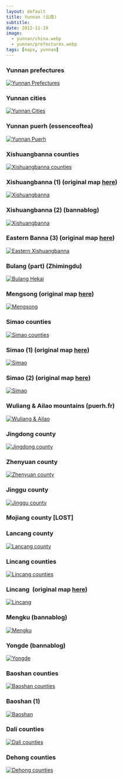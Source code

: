 ```yaml
---
layout: default
title: Yunnan (云南)
subtitle: 
date: 2012-11-19
image:
  - yunnan/china.webp
  - yunnan/prefectures.webp
tags: [maps, yunnan]
---
```


<section>

  <article>
    <h3>Yunnan prefectures</h3>
    <a href="{{ site.maps_path }}yunnan/prefectures.webp" data-lity>
      <img src="{{ site.maps_path }}yunnan/prefectures.webp" alt="Yunnan Prefectures" class="thumb" />
    </a>
  </article>

  <article>
    <h3>Yunnan cities </h3>
    <a href="https://www.cielyunnan.uk/maps-of-yunnan/" data-lity>
      <img src="{{ site.maps_path }}yunnan/cities.webp" alt="Yunnan Cities" class="thumb" />
    </a>
  </article>

  <article>
    <h3>Yunnan puerh (essenceoftea)</h3>
    <a href="https://essenceoftea.com/blogs/blog/puerh-mountains-of-yunnan" data-lity target="_blank">
      <img src="{{ site.maps_path }}yunnan/eot.webp" alt="Yunnan Puerh" class="thumb" />
    </a>
  </article>

  <article>
    <h3>Xishuangbanna counties</h3>
    <a href="{{ site.maps_path }}xishuangbanna/counties.webp" data-lity>
      <img src="{{ site.maps_path }}xishuangbanna/counties.webp" alt="Xishuangbanna counties" class="thumb" />
    </a>
  </article>

  <article>
    <h3>Xishuangbanna (1) (original map <a href="http://www.puercn.com/puerchanews/news/17321.html">here</a>)</h3>
    <a href="{{ site.maps_path }}xishuangbanna/banna1.webp" data-lity>
      <img src="{{ site.maps_path }}xishuangbanna/banna1.webp" alt="Xishuangbanna" class="thumb" />
    </a>
  </article>

  <article>
    <h3>Xishuangbanna (2) (bannablog)</h3>
    <a href="https://bannablogtea.blogspot.com/2010/09/carte-des-montagnes-the.html" data-lity>
      <img src="{{ site.maps_path }}xishuangbanna/banna2.webp" alt="Xishuangbanna" class="thumb" />
    </a>
  </article>

  <article>
    <h3>Eastern Banna (3) (original map <a href="http://bbs.puerh.cn/redirect.php?tid=18926&goto=lastpost">here</a>)</h3>
    <a href="{{ site.maps_path }}xishuangbanna/east_banna.webp" data-lity>
      <img src="{{ site.maps_path }}xishuangbanna/east_banna.webp" alt="Eastern Xishuangbanna" class="thumb" />
    </a>
  </article>

  <!-- Yiwu: <http://bit.ly/X5S24d> (bannablog)\
  Bulang: <http://bit.ly/ZaxOvB> (bannablog)\ -->

  <article>
    <h3>Bulang (part) (Zhimingdu)</h3>
    <a href="{{ site.maps_path }}xishuangbanna/bulang.webp" data-lity>
      <img src="{{ site.maps_path }}xishuangbanna/bulang.webp" alt="Bulang Hekai" class="thumb" />
    </a>
  </article>

  <article>
    <h3>Mengsong (original map <a href="http://nkgsc.blog.163.com/blog/static/13206642420112163292447/">here</a>)</h3>
    <a href="{{ site.maps_path }}xishuangbanna/mengsong.webp" data-lity>
      <img src="{{ site.maps_path }}xishuangbanna/mengsong.webp" alt="Mengsong" class="thumb" />
    </a>
  </article>

  <article>
    <h3>Simao counties</h3>
    <a href="{{ site.maps_path }}simao/counties.webp" data-lity>
      <img src="{{ site.maps_path }}simao/counties.webp" alt="Simao counties" class="thumb" />
    </a>
  </article>

  <article>
    <h3>Simao (1) (original map <a href="http://www.puercn.com/puerchazs/peczs/23784.html">here</a>)</h3>
    <a href="{{ site.maps_path }}simao/simao1.webp" data-lity>
      <img src="{{ site.maps_path }}simao/simao1.webp" alt="Simao" class="thumb" />
    </a>
  </article>

  <article>
    <h3>Simao (2) (original map <a href="http://www.puercn.com/puerchanews/hyxw/16698.html">here</a>)</h3>
    <a href="{{ site.maps_path }}simao/simao2.webp" data-lity>
      <img src="{{ site.maps_path }}simao/simao2.webp" alt="Simao" class="thumb" />
    </a>
  </article>

  <article>
    <h3>Wuliang & Ailao mountains (puerh.fr)</h3>
    <a href="http://www.puerh.fr/dynamic/files/system/articles/84/43.jpg" data-lity>
      <img src="{{ site.maps_path }}simao/wuliang-ailao.webp" alt="Wuliang & Ailao" class="thumb" />
    </a>
  </article>

  <article>
    <h3>Jingdong county</h3>
    <a href="{{ site.maps_path }}simao/jingdong.webp" data-lity>
      <img src="{{ site.maps_path }}simao/jingdong.webp" alt="Jingdong county" class="thumb" />
    </a>
  </article>

  <article>
    <h3>Zhenyuan county</h3>
    <a href="{{ site.maps_path }}simao/zhenyuan.webp" data-lity>
      <img src="{{ site.maps_path }}simao/zhenyuan.webp" alt="Zhenyuan county" class="thumb" />
    </a>
  </article>

  <article>
    <h3>Jinggu county</h3>
    <a href="{{ site.maps_path }}simao/jinggu.webp" data-lity>
      <img src="{{ site.maps_path }}simao/jinggu.webp" alt="Jinggu county" class="thumb" />
    </a>
  </article>

  <article>
    <h3>Mojiang county [LOST]</h3>
  </article>

  <article>
    <h3>Lancang county</h3>
    <a href="{{ site.maps_path }}simao/lancang.webp" data-lity>
      <img src="{{ site.maps_path }}simao/lancang.webp" alt="Lancang county" class="thumb" />
    </a>
  </article>

  <article>
    <h3>Lincang counties</h3>
    <a href="{{ site.maps_path }}lincang/counties.webp" data-lity>
      <img src="{{ site.maps_path }}lincang/counties.webp" alt="Lincang counties" class="thumb" />
    </a>
  </article>

  <article>
    <h3>Lincang  (original map <a href="http://www.puercn.com/puerchazs/peczs/23826.html">here</a>)</h3>
    <a href="{{ site.maps_path }}lincang/lincang.webp" data-lity>
      <img src="{{ site.maps_path }}lincang/lincang.webp" alt="Lincang" class="thumb" />
    </a>
  </article>

  <article>
    <h3>Mengku (bannablog)</h3>
    <a href="https://bannablogtea.blogspot.com/2012/04/mengku-tea-map.html" data-lity>
      <img src="{{ site.maps_path }}lincang/mengku.webp" alt="Mengku" class="thumb" />
    </a>
  </article>

  <article>
    <h3>Yongde (bannablog)</h3>
    <a href="https://bannablogtea.blogspot.com/2012/04/yongde-tea-map.html" data-lity>
      <img src="{{ site.maps_path }}lincang/yongde.webp" alt="Yongde" class="thumb" />
    </a>
  </article>

  <article>
    <h3>Baoshan counties</h3>
    <a href="{{ site.maps_path }}baoshan/counties.webp" data-lity>
      <img src="{{ site.maps_path }}baoshan/counties.webp" alt="Baoshan counties" class="thumb" />
    </a>
  </article>

  <article>
    <h3>Baoshan (1)</h3>
    <a href="{{ site.maps_path }}baoshan/1.webp" data-lity>
      <img src="{{ site.maps_path }}baoshan/1.webp" alt="Baoshan" class="thumb" />
    </a>
  </article>

  <article>
    <h3>Dali counties</h3>
    <a href="{{ site.maps_path }}dali/counties.webp" data-lity>
      <img src="{{ site.maps_path }}dali/counties.webp" alt="Dali counties" class="thumb" />
    </a>
  </article>

  <article>
    <h3>Dehong counties</h3>
    <a href="{{ site.maps_path }}dehong/counties.webp" data-lity>
      <img src="{{ site.maps_path }}dehong/counties.webp" alt="Dehong counties" class="thumb" />
    </a>
  </article>

</section>